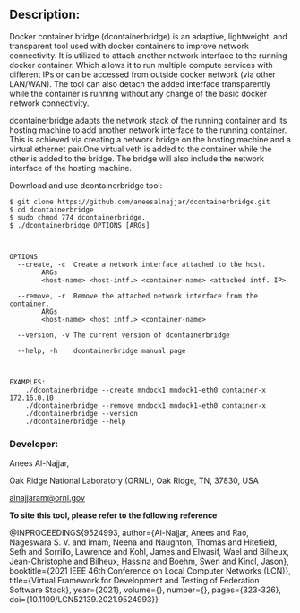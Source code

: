 ## Description:

Docker container bridge (dcontainerbridge) is an adaptive, lightweight, and transparent tool used with docker containers to improve network connectivity. It is utilized to attach another network interface to the running docker container. Which allows it to run multiple compute services with different IPs or can be accessed from outside docker network (via other LAN/WAN). The tool can also detach the added interface transparently while the container is running without any change of the basic docker network connectivity. 

dcontainerbridge adapts the network stack of the running container and its hosting machine to add another network interface to the running container. This is achieved via creating a network bridge on the hosting machine and a virtual ethernet pair.One virtual veth is added to the container while the other is added to the bridge. The bridge will also include the network interface of the hosting machine. 


Download and use dcontainerbridge tool:

   	$ git clone https://github.com/aneesalnajjar/dcontainerbridge.git
	$ cd dcontainerbridge
   	$ sudo chmod 774 dcontainerbridge.
   	$ ./dcontainerbridge OPTIONS [ARGs]
   
	   
	   
    OPTIONS
      --create, -c	Create a network interface attached to the host.
			ARGs
			<host-name> <host-intf.> <container-name> <attached intf. IP>

      --remove, -r	Remove the attached network interface from the container.
			ARGs
			<host-name> <host intf.> <container-name> 

      --version, -v	The current version of dcontainerbridge

      --help, -h	dcontainerbridge manual page
	  
	  
	  
	EXAMPLES:
		./dcontainerbridge --create mndock1 mndock1-eth0 container-x 172.16.0.10
		./dcontainerbridge --remove mndock1 mndock1-eth0 container-x
		./dcontainerbridge --version 
		./dcontainerbridge --help


### Developer:

Anees Al-Najjar,

Oak Ridge National Laboratory (ORNL), Oak Ridge, TN, 37830, USA

alnajjaram@ornl.gov

**To site this tool, please refer to the following reference**

@INPROCEEDINGS{9524993,
  author={Al-Najjar, Anees and Rao, Nageswara S. V. and Imam, Neena and Naughton, Thomas and Hitefield, Seth and Sorrillo, Lawrence and Kohl, James and Elwasif, Wael and Bilheux, Jean-Christophe and Bilheux, Hassina and Boehm, Swen and Kincl, Jason},
  booktitle={2021 IEEE 46th Conference on Local Computer Networks (LCN)}, 
  title={Virtual Framework for Development and Testing of Federation Software Stack}, 
  year={2021},
  volume={},
  number={},
  pages={323-326},
  doi={10.1109/LCN52139.2021.9524993}}
